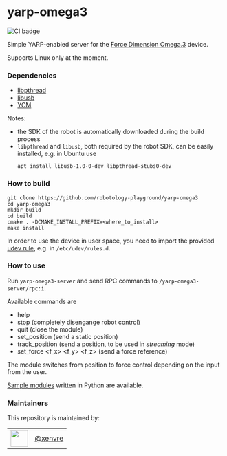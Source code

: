 yarp-omega3
======================

![CI badge](https://github.com/robotology-playground/yarp-omega3/workflows/C++%20CI%20Workflow/badge.svg)

Simple YARP-enabled server for the [Force Dimension Omega.3](https://www.forcedimension.com/products/omega) device.

Supports Linux only at the moment.

### Dependencies

- [libpthread](https://www.gnu.org/software/hurd/libpthread.html)
- [libusb](https://libusb.info/)
- [YCM](https://github.com/robotology/ycm)

Notes:
- the SDK of the robot is automatically downloaded during the build process
- `libpthread` and `libusb`, both required by the robot SDK, can be easily installed, e.g. in Ubuntu use
   ```
   apt install libusb-1.0-0-dev libpthread-stubs0-dev
   ```

### How to build

```
git clone https://github.com/robotology-playground/yarp-omega3
cd yarp-omega3
mkdir build
cd build
cmake . -DCMAKE_INSTALL_PREFIX=<where_to_install>
make install
```

In order to use the device in user space, you need to import the provided [udev rule](config/99-omega3-libusb.rules), e.g. in `/etc/udev/rules.d`.

### How to use

Run `yarp-omega3-server` and send RPC commands to `/yarp-omega3-server/rpc:i`.

Available commands are
- help
- stop (completely disengange robot control)
- quit (close the module)
- set_position <x> <y> <z> (send a static position)
- track_position <x> <y> <z> (send a position, to be used in _streaming_ mode)
- set_force <f_x> <f_y> <f_z> (send a force reference)

The module switches from position to force control depending on the input from the user.

[Sample modules](src/samples/python) written in Python are available.

### Maintainers

This repository is maintained by:

| | |
|:---:|:---:|
| [<img src="https://github.com/xenvre.png" width="40">](https://github.com/xenvre) | [@xenvre](https://github.com/xenvre) |
